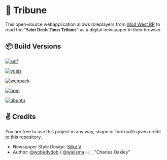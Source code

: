 # 📰 Tribune
This open-source webapplication allows roleplayers from [Wild West RP](https://wildwestrp.com/) to read the "<span style="font-family: 'Times New Roman', serif; font-weight: bold">Saint Denis Times Tribune</span>" as a digital newspaper in their browser.


## 📦 Build Versions
[![self](https://img.shields.io/badge/current_build-1.1.0-6BA4AE?style=for-the-badge&logo=github&logoColor=white)](https://github.com/wobedydob/tribune)


[![vuejs](https://img.shields.io/badge/@vue/cli-5.0.8-4FC08D?style=for-the-badge&logo=vuedotjs&logoColor=white)](https://vuejs.org/)

[![webpack](https://img.shields.io/badge/webpack-5.75.0-%238DD6F9.svg?style=for-the-badge&logo=webpack&logoColor=white)](https://webpack.js.org/)

[![npm](https://img.shields.io/badge/NPM-8.5.1-CB0000?style=for-the-badge&logo=npm&logoColor=white)](https://www.npmjs.com/)

[![ubuntu](https://img.shields.io/badge/ubuntu-22.04.1_LTS-E95420?style=for-the-badge&logo=ubuntu&logoColor=white)](https://ubuntu.com/)


## ✌ Credits
You are free to use this project in any way, shape or form with given credit to this repository.

- Newspaper Style Design: [Silke V](https://codepen.io/silkine/)
- Author: [@wobedydob](https://www.github.com/wobedydob) / [@wjelsma](https://www.github.com/wjelsma) 👉🏻 "Charles Oakley"


